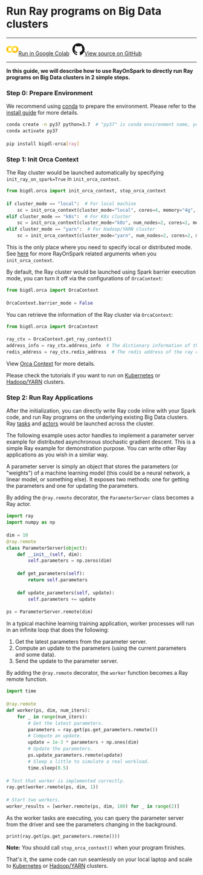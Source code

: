 # Run Ray programs on Big Data clusters

---

![](../../../../image/colab_logo_32px.png)[Run in Google Colab](https://colab.research.google.com/github/intel-analytics/BigDL/blob/branch-2.0/python/orca/colab-notebook/quickstart/ray_parameter_server.ipynb) &nbsp;![](../../../../image/GitHub-Mark-32px.png)[View source on GitHub](https://github.com/intel-analytics/BigDL/blob/branch-2.0/python/orca/colab-notebook/quickstart/ray_parameter_server.ipynb)

---

**In this guide, we will describe how to use RayOnSpark to directly run Ray programs on Big Data clusters in 2 simple steps.**

### Step 0: Prepare Environment

We recommend using [conda](https://docs.conda.io/projects/conda/en/latest/user-guide/install/) to prepare the environment. Please refer to the [install guide](../Overview/install.md) for more details.

```bash
conda create -n py37 python=3.7  # "py37" is conda environment name, you can use any name you like.
conda activate py37

pip install bigdl-orca[ray]
```

### Step 1: Init Orca Context

The Ray cluster would be launched automatically by specifying `init_ray_on_spark=True` in `init_orca_context`.

```python
from bigdl.orca import init_orca_context, stop_orca_context

if cluster_mode == "local":  # For local machine
    sc = init_orca_context(cluster_mode="local", cores=4, memory="4g", init_ray_on_spark=True)
elif cluster_mode == "k8s":  # For K8s cluster
    sc = init_orca_context(cluster_mode="k8s", num_nodes=2, cores=2, memory="4g", init_ray_on_spark=True, master=..., container_image=...)
elif cluster_mode == "yarn":  # For Hadoop/YARN cluster
    sc = init_orca_context(cluster_mode="yarn", num_nodes=2, cores=2, memory="4g", init_ray_on_spark=True)
```

This is the only place where you need to specify local or distributed mode. See [here](../Overview/ray.md#initialize) for more RayOnSpark related arguments when you `init_orca_context`.

By default, the Ray cluster would be launched using Spark barrier execution mode, you can turn it off via the configurations of `OrcaContext`:

```python
from bigdl.orca import OrcaContext

OrcaContext.barrier_mode = False
```

You can retrieve the information of the Ray cluster via `OrcaContext`:

```python
from bigdl.orca import OrcaContext

ray_ctx = OrcaContext.get_ray_context()
address_info = ray_ctx.address_info  # The dictionary information of the ray cluster, including node_ip_address, object_store_address, webui_url, etc.
redis_address = ray_ctx.redis_address  # The redis address of the ray cluster.
```

View [Orca Context](../Overview/orca-context.md) for more details.

Please check the tutorials if you want to run on [Kubernetes](../Tutorial/k8s.md) or [Hadoop/YARN](../Tutorial/yarn.md) clusters.


### Step 2: Run Ray Applications

After the initialization, you can directly write Ray code inline with your Spark code, and run Ray programs on the underlying existing Big Data clusters. Ray [tasks](https://docs.ray.io/en/master/walkthrough.html#remote-functions-tasks) and [actors](https://docs.ray.io/en/master/actors.html) would be launched across the cluster.

The following example uses actor handles to implement a parameter server example for distributed asynchronous stochastic gradient descent. This is a simple Ray example for demonstration purpose. You can write other Ray applications as you wish in a similar way.

A parameter server is simply an object that stores the parameters (or "weights") of a machine learning model (this could be a neural network, a linear model, or something else). It exposes two methods: one for getting the parameters and one for updating the parameters.

By adding the `@ray.remote` decorator, the `ParameterServer` class becomes a Ray actor.

```python
import ray
import numpy as np

dim = 10
@ray.remote
class ParameterServer(object):
    def __init__(self, dim):
        self.parameters = np.zeros(dim)

    def get_parameters(self):
        return self.parameters

    def update_parameters(self, update):
        self.parameters += update

ps = ParameterServer.remote(dim)
```

In a typical machine learning training application, worker processes will run in an infinite loop that does the following:

1. Get the latest parameters from the parameter server.
2. Compute an update to the parameters (using the current parameters and some data).
3. Send the update to the parameter server.

By adding the `@ray.remote` decorator, the `worker` function becomes a Ray remote function.

```python
import time

@ray.remote
def worker(ps, dim, num_iters):
    for _ in range(num_iters):
        # Get the latest parameters.
        parameters = ray.get(ps.get_parameters.remote())
        # Compute an update.
        update = 1e-3 * parameters + np.ones(dim)
        # Update the parameters.
        ps.update_parameters.remote(update)
        # Sleep a little to simulate a real workload.
        time.sleep(0.5)

# Test that worker is implemented correctly.
ray.get(worker.remote(ps, dim, 1))

# Start two workers.
worker_results = [worker.remote(ps, dim, 100) for _ in range(2)]
```

As the worker tasks are executing, you can query the parameter server from the driver and see the parameters changing in the background.

```
print(ray.get(ps.get_parameters.remote()))
```

**Note:** You should call `stop_orca_context()` when your program finishes.

That's it, the same code can run seamlessly on your local laptop and scale to [Kubernetes](../Tutorial/k8s.md) or [Hadoop/YARN](../Tutorial/yarn.md) clusters.
